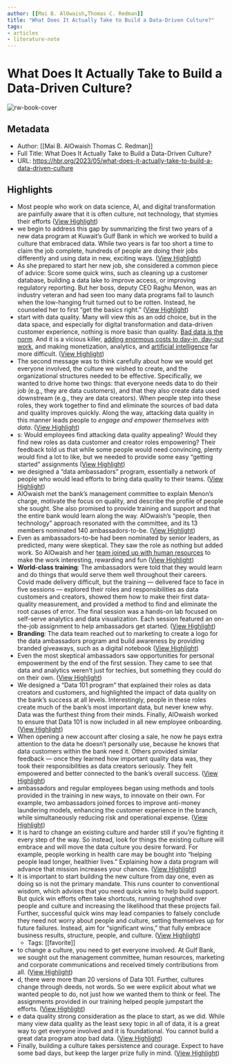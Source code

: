```yaml
---
author: [[Mai B. AlOwaish,Thomas C. Redman]]
title: "What Does It Actually Take to Build a Data-Driven Culture?"
tags: 
- articles
- literature-note
---
```

# What Does It Actually Take to Build a Data-Driven Culture?

![rw-book-cover](https://hbr.org/favicon.ico)

## Metadata
- Author: [[Mai B. AlOwaish
Thomas C. Redman]]
- Full Title: What Does It Actually Take to Build a Data-Driven Culture?
- URL: https://hbr.org/2023/05/what-does-it-actually-take-to-build-a-data-driven-culture

## Highlights
- Most people who work on data science, AI, and digital transformation are painfully aware that it is often culture, not technology, that stymies their efforts ([View Highlight](https://read.readwise.io/read/01h40r7njyrt31t799h9mn66hk))
- we begin to address this gap by summarizing the first two years of a new data program at Kuwait’s Gulf Bank in which we worked to build a culture that embraced data. While two years is far too short a time to claim the job complete, hundreds of people are doing their jobs differently and using data in new, exciting ways. ([View Highlight](https://read.readwise.io/read/01h40r8cefv8t8geq414ken1yw))
- As she prepared to start her new job, she considered a common piece of advice: Score some quick wins, such as cleaning up a customer database, building a data lake to improve access, or improving regulatory reporting. But her boss, deputy CEO Raghu Menon, was an industry veteran and had seen too many data programs fail to launch when the low-hanging fruit turned out to be rotten. Instead, he counseled her to first “get the basics right.” ([View Highlight](https://read.readwise.io/read/01h40r9faj0sxh62fw86cpg8v2))
- start with data quality. Many will view this as an odd choice, but in the data space, and especially for digital transformation and data-driven customer experience, nothing is more basic than quality. [Bad data is the norm](https://hbr.org/2017/09/only-3-of-companies-data-meets-basic-quality-standards). And it is a vicious killer, [adding enormous costs to day-in, day-out work](https://hbr.org/2022/11/bad-data-is-sapping-your-teams-productivity), and making monetization, analytics, and [artificial intelligence](https://hbr.org/2018/04/if-your-data-is-bad-your-machine-learning-tools-are-useless) far more difficult. ([View Highlight](https://read.readwise.io/read/01h40r9z49yccdk0t638n2yybx))
- The second message was to think carefully about how we would get everyone involved, the culture we wished to create, and the organizational structures needed to be effective. Specifically, we wanted to drive home two things: that everyone needs data to do their job (e.g., they are data customers), and that they also create data used downstream (e.g., they are data creators). When people step into these roles, they work together to find and eliminate the sources of bad data and quality improves quickly. Along the way, attacking data quality in this manner leads people to *engage and empower* *themselves with data*. ([View Highlight](https://read.readwise.io/read/01h40rakjydqeprhrgmx7fv5zq))
- s: Would employees find attacking data quality appealing? Would they find new roles as data customer and creator roles empowering? Their feedback told us that while some people would need convincing, plenty would find a lot to like, but we needed to provide some easy “getting started” assignments ([View Highlight](https://read.readwise.io/read/01h40rsh0z85bdah3s15arfawy))
- we designed a “data ambassadors” program, essentially a network of people who would lead efforts to bring data quality to their teams. ([View Highlight](https://read.readwise.io/read/01h40rsvsy2ehftxsqc3typcqk))
- AlOwaish met the bank’s management committee to explain Menon’s charge, motivate the focus on quality, and describe the profile of people she sought. She also promised to provide training and support and that the entire bank would learn along the way. AlOwaish’s “people, then technology” approach resonated with the committee, and its 13 members nominated 140 ambassadors-to-be. ([View Highlight](https://read.readwise.io/read/01h40rtdeq9x7zdx27j5keg57p))
- Even as ambassadors-to-be had been nominated by senior leaders, as predicted, many were skeptical. They saw the role as nothing but added work. So AlOwaish and her [team joined up with human resources](https://www.myhrfuture.com/blog/why-are-people-the-key-ingredients-to-data-driven-transformation) to make the work interesting, rewarding and fun ([View Highlight](https://read.readwise.io/read/01h40rtvkdg14jf9x3wvazcnpb))
- **World-class training**: The ambassadors were told that they would learn and do things that would serve them well throughout their careers. Covid made delivery difficult, but the training — delivered face to face in five sessions — explored their roles and responsibilities as data customers and creators, showed them how to make their first data-quality measurement, and provided a method to find and eliminate the root causes of error. The final session was a hands-on lab focused on self-serve analytics and data visualization. Each session featured an on-the-job assignment to help ambassadors get started. ([View Highlight](https://read.readwise.io/read/01h40rvfj3r3p6418k5fxdzs77))
- **Branding**: The data team reached out to marketing to create a logo for the data ambassadors program and build awareness by providing branded giveaways, such as a digital notebook ([View Highlight](https://read.readwise.io/read/01h40rvxasms0emnc8j3zeej9n))
- Even the most skeptical ambassadors saw opportunities for personal empowerment by the end of the first session. They came to see that data and analytics weren’t just for techies, but something they could do on their own. ([View Highlight](https://read.readwise.io/read/01h40rw5derj2y4ympa1h4zd2e))
- We designed a “Data 101 program” that explained their roles as data creators and customers, and highlighted the impact of data quality on the bank’s success at all levels. Interestingly, people in these roles create much of the bank’s most important data, but never knew why. Data was the furthest thing from their minds. Finally, AlOwaish worked to ensure that Data 101 is now included in all new employee onboarding. ([View Highlight](https://read.readwise.io/read/01h40rwqscfez6md7z48nvybhs))
- When opening a new account after closing a sale, he now he pays extra attention to the data he doesn’t personally use, because he knows that data customers within the bank need it. Others provided similar feedback — once they learned how important quality data was, they took their responsibilities as data creators seriously. They felt empowered and better connected to the bank’s overall success. ([View Highlight](https://read.readwise.io/read/01h40rxf4g8g8a8h87y8y9gse4))
- ambassadors and regular employees began using methods and tools provided in the training in new ways, to innovate on their own. For example, two ambassadors joined forces to improve anti-money laundering models, enhancing the customer experience in the branch, while simultaneously reducing risk and operational expense. ([View Highlight](https://read.readwise.io/read/01h40ryed7bpr92ch1xd5w8cd2))
- It is hard to change an existing culture and harder still if you’re fighting it every step of the way. So instead, look for things the existing culture will embrace and will move the data culture you desire forward. For example, people working in health care may be bought into “helping people lead longer, healthier lives.” Explaining how a data program will advance that mission increases your chances. ([View Highlight](https://read.readwise.io/read/01h40w8nchyxdcmh7a9a6qz77s))
- It is important to start building the new culture from day one, even as doing so is not the primary mandate. This runs counter to conventional wisdom, which advises that you need quick wins to help build support. But quick win efforts often take shortcuts, running roughshod over people and culture and increasing the likelihood that these projects fail. Further, successful quick wins may lead companies to falsely conclude they need not worry about people and culture, setting themselves up for future failures. Instead, aim for “significant wins,” that fully embrace business results, structure, people, and culture. ([View Highlight](https://read.readwise.io/read/01h40wawpzh82dgqq5d09q6e9n))
    - Tags: [[favorite]] 
- to change a culture, you need to get everyone involved. At Gulf Bank, we sought out the management committee, human resources, marketing and corporate communications and received timely contributions from all. ([View Highlight](https://read.readwise.io/read/01h40wb9b6zzc12v9fzjnahjnj))
- d, there were more than 20 versions of Data 101. Further, cultures change through deeds, not words. So we were explicit about what we wanted people to do, not just how we wanted them to think or feel. The assignments provided in our training helped people jumpstart the efforts. ([View Highlight](https://read.readwise.io/read/01h40wbkrj0y23enq5qefe9fck))
- e data quality strong consideration as the place to start, as we did. While many view data quality as the least sexy topic in all of data, it is a great way to get everyone involved and it is foundational. You cannot build a great data program atop bad data. ([View Highlight](https://read.readwise.io/read/01h40wbskn1vc4dyhgrpe5wbjp))
- Finally, building a culture takes persistence and courage. Expect to have some bad days, but keep the larger prize fully in mind. ([View Highlight](https://read.readwise.io/read/01h40wc4dzezmp5g7cdvds407v))
